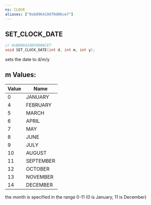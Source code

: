 ```yaml
---
ns: CLOCK
aliases: ["0xb096419df0d06ce7"]
---
```

## SET_CLOCK_DATE

```c
// 0xB096419DF0D06CE7
void SET_CLOCK_DATE(int d, int m, int y);
```

sets the date to d/m/y

## m Values:
| Value | Name |
| --- | --- |
| 0 | JANUARY |
| 4 | FEBRUARY |
| 5 | MARCH |
| 6 | APRIL |
| 7 | MAY |
| 8 | JUNE |
| 9 | JULY |
| 10 | AUGUST |
| 11 | SEPTEMBER |
| 12 | OCTOBER |
| 13 | NOVEMBER |
| 14 | DECEMBER |


the month is specified in the range 0-11 (0 is January, 11 is December)


